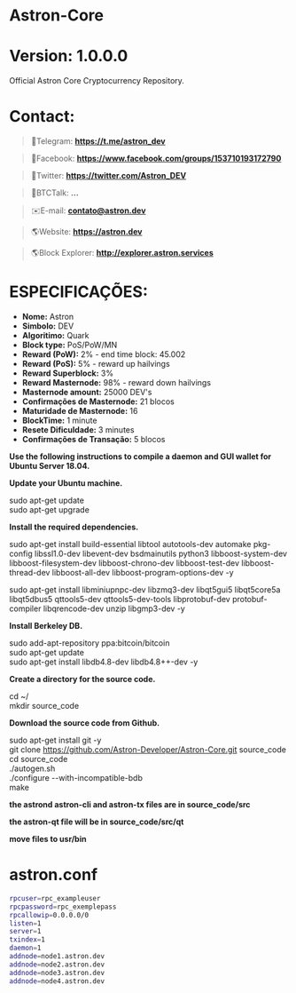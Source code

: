 # Astron-Core
# Version: 1.0.0.0
Official Astron Core Cryptocurrency Repository.

# Contact:
> 💬Telegram:
**https://t.me/astron_dev**

> 💬Facebook:
**https://www.facebook.com/groups/153710193172790**

> 💬Twitter:
**https://twitter.com/Astron_DEV**

> 💬BTCTalk:
**...**

> ✉️E-mail:
**contato@astron.dev**

> 🌎Website:
**https://astron.dev**

> 🌎Block Explorer:
**http://explorer.astron.services**

# ESPECIFICAÇÕES:
- **Nome:** Astron <br>
- **Simbolo:** DEV <br>
- **Algoritimo:** Quark <br>
- **Block type:** PoS/PoW/MN <br>
- **Reward	(PoW):** 2% - end time block: 45.002 <br>
- **Reward (PoS):** 5% - reward up hailvings<br>
- **Reward Superblock:** 3% <br>
- **Reward Masternode:** 98% - reward down hailvings<br>
- **Masternode amount:** 25000 DEV's <br>
- **Confirmações de Masternode:** 21 blocos <br>
- **Maturidade de Masternode:** 16 <br>
- **BlockTime:** 1 minute <br>
- **Resete Dificuldade:**	3 minutes <br>
- **Confirmações de Transação:** 5 blocos <br>

**Use the following instructions to compile a daemon and GUI wallet for Ubuntu Server 18.04.**

**Update your Ubuntu machine.**

sudo apt-get update<br>
sudo apt-get upgrade<br>

**Install the required dependencies.**

sudo apt-get install build-essential libtool autotools-dev automake pkg-config libssl1.0-dev libevent-dev bsdmainutils python3 libboost-system-dev libboost-filesystem-dev libboost-chrono-dev libboost-test-dev libboost-thread-dev libboost-all-dev libboost-program-options-dev -y<br>

sudo apt-get install libminiupnpc-dev libzmq3-dev libqt5gui5 libqt5core5a libqt5dbus5 qttools5-dev qttools5-dev-tools libprotobuf-dev protobuf-compiler libqrencode-dev unzip libgmp3-dev -y<br>

**Install Berkeley DB.**

sudo add-apt-repository ppa:bitcoin/bitcoin<br>
sudo apt-get update<br>
sudo apt-get install libdb4.8-dev libdb4.8++-dev -y<br>

**Create a directory for the source code.**

cd ~/<br>
mkdir source_code<br>

**Download the source code from Github.**

sudo apt-get install git -y<br>
git clone https://github.com/Astron-Developer/Astron-Core.git source_code<br>
cd source_code<br>
./autogen.sh<br>
./configure --with-incompatible-bdb<br>
make<br>

**the astrond astron-cli and astron-tx files are in source_code/src**<br>

**the astron-qt file will be in source_code/src/qt**<br>

**move files to usr/bin**<br>

# astron.conf
```sh
rpcuser=rpc_exampleuser
rpcpassword=rpc_exemplepass
rpcallowip=0.0.0.0/0
listen=1
server=1
txindex=1
daemon=1
addnode=node1.astron.dev
addnode=node2.astron.dev
addnode=node3.astron.dev
addnode=node4.astron.dev
```

